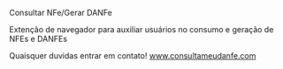 Consultar NFe/Gerar DANFe

Extenção de navegador para auxiliar usuários no consumo e geração de NFEs e DANFEs

Quaisquer duvidas entrar em contato!
www.consultameudanfe.com

